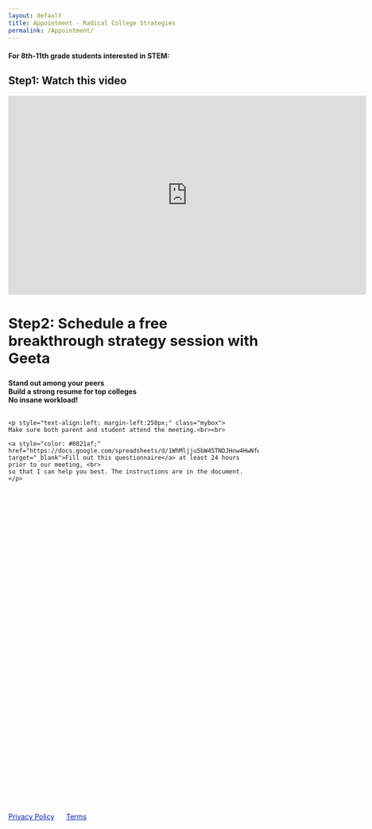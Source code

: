 ```yaml
---
layout: default
title: Appointment - Radical College Strategies
permalink: /Appointment/
---
```


<sectionpd>
<h4>For 8th-11th grade students interested in STEM:</h4>
<h2>Step1: Watch this video</h2>

<iframe src="https://www.youtube.com/embed/8KDX6dHr97U" class="center" scrolling="no" allowfullscreen="" width="720" height="400" frameborder="0"><br/></iframe>

</sectionpd>

<sectionpd>
<h2 style="font-size: 29px;">Step2: Schedule a free breakthrough strategy session with Geeta</h2>
<div class="row3">
<div><b>Stand out among your peers</b></div>
<div><b>Build a strong resume for top colleges</b></div>
<div><b>No insane workload!&nbsp;&nbsp;&nbsp;&nbsp;&nbsp;&nbsp;</b></div>
</div>
<br>

    <p style="text-align:left; margin-left:250px;" class="mybox">
    Make sure both parent and student attend the meeting.<br><br>

    <a style="color: #0821af;" href="https://docs.google.com/spreadsheets/d/1WhMljju5bW45TNDJHnw4HwNfwP2gTt8ckxB07rz5kec/edit#gid=0"  target="_blank">Fill out this questionnaire</a> at least 24 hours prior to our meeting, <br> 
    so that I can help you best. The instructions are in the document.
    </p>

<!-- Show personal calendar as busy on business calendar:
     https://medium.com/@willroman/auto-block-time-on-your-work-google-calendar-for-your-personal-events-2a752ae91dab -->
<!-- Calendly inline widget begin -->
<div class="calendly-inline-widget" data-url="https://calendly.com/geeta-radical/college-strategies?background_color=eff3fd" style="min-width:320px;height:650px;"></div>
<script type="text/javascript" src="https://assets.calendly.com/assets/external/widget.js" async></script>
<!-- Calendly inline widget end -->

</sectionpd>
<div class="license">
<a href="/privacy" target="_blank" style="color: #0821af;">Privacy Policy</a>
&nbsp;&nbsp;&nbsp;&nbsp;
<a href="/terms" target="_blank" style="color: #0821af;">Terms</a>
<br>
<br>
</div>
